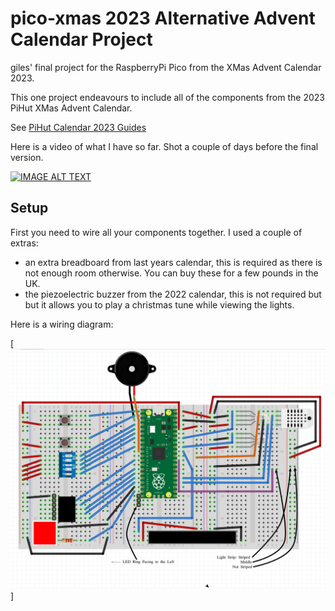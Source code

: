 # pico-xmas 2023 Alternative Advent Calendar Project

giles' final project for the RaspberryPi Pico from the XMas Advent
Calendar 2023.

This one project endeavours to include all of the components from the
2023 PiHut XMas Advent Calendar.

See [PiHut Calendar 2023 Guides](https://thepihut.com/pages/maker-advent-2023-guides)

Here is a video of what I have so far. Shot a couple of days before the final
version.

[![IMAGE ALT TEXT](http://img.youtube.com/vi/6z96bCi0_JQ/0.jpg)](http://www.youtube.com/watch?v=6z96bCi0_JQ "Let It Glow Advent Calenar")


## Setup

First you need to wire all your components together. I used a couple of extras:

- an extra breadboard from last years calendar, this is required as there is
  not enough room otherwise. You can buy these for a few pounds in the UK.
- the piezoelectric buzzer from the 2022 calendar, this is not required but
  but it allows you to play a christmas tune while viewing the lights.

Here is a wiring diagram:

[![Wiring Diagram](board/layout.jpg)]

